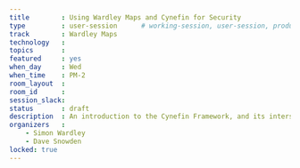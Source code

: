 ```yaml
---
title        : Using Wardley Maps and Cynefin for Security
type         : user-session      # working-session, user-session, product-session
track        : Wardley Maps
technology   :
topics       :
featured     : yes
when_day     : Wed
when_time    : PM-2
room_layout  :
room_id      :
session_slack: 
status       : draft
description  : An introduction to the Cynefin Framework, and its intersection with Wardley Maps, for Security
organizers   :
    - Simon Wardley
    - Dave Snowden
locked: true
---
```



<!--(add intro)

## WHY

(...)

## What

(...)

## Outcomes

(...)

## References

(...)


## Previous-->
